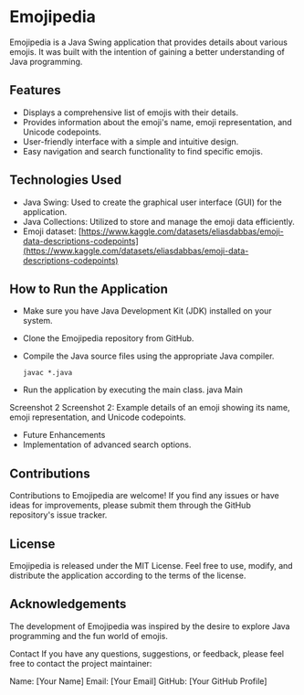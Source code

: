 # Emojipedia
Emojipedia is a Java Swing application that provides details about various emojis. It was built with the intention of gaining a better understanding of Java programming.

## Features
* Displays a comprehensive list of emojis with their details.
* Provides information about the emoji's name, emoji representation, and Unicode codepoints.
* User-friendly interface with a simple and intuitive design.
* Easy navigation and search functionality to find specific emojis.

## Technologies Used
* Java Swing: Used to create the graphical user interface (GUI) for the application.
* Java Collections: Utilized to store and manage the emoji data efficiently.
* Emoji dataset: [https://www.kaggle.com/datasets/eliasdabbas/emoji-data-descriptions-codepoints](https://www.kaggle.com/datasets/eliasdabbas/emoji-data-descriptions-codepoints)

## How to Run the Application
* Make sure you have Java Development Kit (JDK) installed on your system.
* Clone the Emojipedia repository from GitHub.
* Compile the Java source files using the appropriate Java compiler.

    ``` javac *.java ```

* Run the application by executing the main class.
java Main

Screenshot 2
Screenshot 2: Example details of an emoji showing its name, emoji representation, and Unicode codepoints.

* Future Enhancements
* Implementation of advanced search options.

## Contributions
Contributions to Emojipedia are welcome! If you find any issues or have ideas for improvements, please submit them through the GitHub repository's issue tracker.

## License
Emojipedia is released under the MIT License. Feel free to use, modify, and distribute the application according to the terms of the license.

## Acknowledgements
The development of Emojipedia was inspired by the desire to explore Java programming and the fun world of emojis.

Contact
If you have any questions, suggestions, or feedback, please feel free to contact the project maintainer:

Name: [Your Name]
Email: [Your Email]
GitHub: [Your GitHub Profile]



